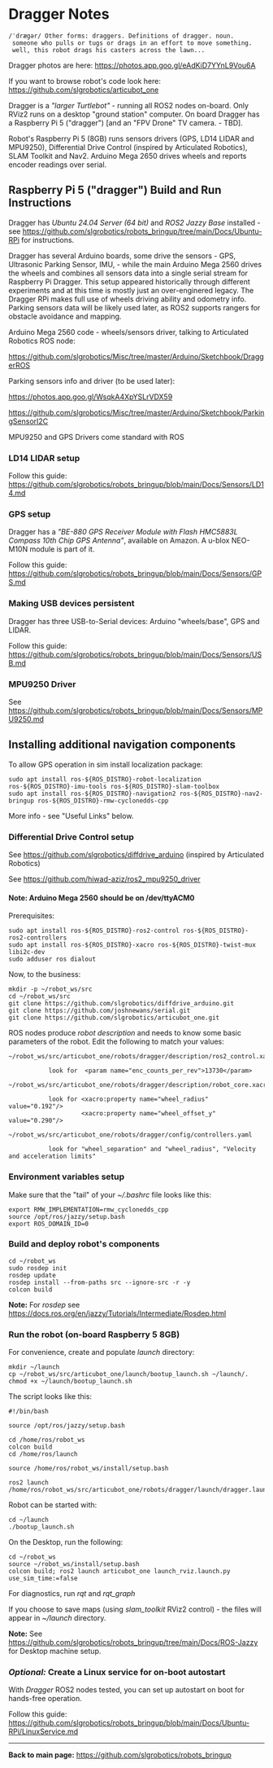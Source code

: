 # Dragger Notes
```
/ˈdrægər/ Other forms: draggers. Definitions of dragger. noun.
 someone who pulls or tugs or drags in an effort to move something.
 well, this robot drags his casters across the lawn...
```

Dragger photos are here: https://photos.app.goo.gl/eAdKiD7YYnL9Vou6A

If you want to browse robot's code look here: https://github.com/slgrobotics/articubot_one

Dragger is a *"larger Turtlebot"* - running all ROS2 nodes on-board. Only RViz2 runs on a desktop "ground station" computer. On board Dragger has a Raspberry Pi 5 ("dragger") [and an "FPV Drone" TV camera. - TBD].

Robot's Raspberry Pi 5 (8GB) runs sensors drivers (GPS, LD14 LIDAR and MPU9250), Differential Drive Control (inspired by Articulated Robotics), SLAM Toolkit and Nav2. Arduino Mega 2650 drives wheels and reports encoder readings over serial.

## Raspberry Pi 5 ("dragger") Build and Run Instructions

Dragger has _Ubuntu 24.04 Server (64 bit)_ and _ROS2 Jazzy Base_ installed - see https://github.com/slgrobotics/robots_bringup/tree/main/Docs/Ubuntu-RPi for instructions.

Dragger has several Arduino boards, some drive the sensors - GPS, Ultrasonic Parking Sensor, IMU, - while the main Arduino Mega 2560 drives the wheels and combines all sensors data into a single serial stream for Raspberry Pi Dragger. This setup appeared historically through different experiments and at this time is mostly just an over-enginered legacy. The Dragger RPi makes full use of wheels driving ability and odometry info. Parking sensors data will be likely used later, as ROS2 supports rangers for obstacle avoidance and mapping.

Arduino Mega 2560 code - wheels/sensors driver, talking to Articulated Robotics ROS node: 

https://github.com/slgrobotics/Misc/tree/master/Arduino/Sketchbook/DraggerROS

Parking sensors info and driver (to be used later):

https://photos.app.goo.gl/WsqkA4XpYSLrVDX59

https://github.com/slgrobotics/Misc/tree/master/Arduino/Sketchbook/ParkingSensorI2C

MPU9250 and GPS Drivers come standard with ROS

### LD14 LIDAR setup

Follow this guide: https://github.com/slgrobotics/robots_bringup/blob/main/Docs/Sensors/LD14.md

### GPS setup

Dragger has a _"BE-880 GPS Receiver Module with Flash HMC5883L Compass 10th Chip GPS Antenna"_, available on Amazon. A u-blox NEO-M10N module is part of it.

Follow this guide: https://github.com/slgrobotics/robots_bringup/blob/main/Docs/Sensors/GPS.md

### Making USB devices persistent

Dragger has three USB-to-Serial devices: Arduino "wheels/base", GPS and LIDAR.

Follow this guide: https://github.com/slgrobotics/robots_bringup/blob/main/Docs/Sensors/USB.md

### MPU9250 Driver

See https://github.com/slgrobotics/robots_bringup/blob/main/Docs/Sensors/MPU9250.md

## Installing additional navigation components

To allow GPS operation in sim install localization package:
```
sudo apt install ros-${ROS_DISTRO}-robot-localization ros-${ROS_DISTRO}-imu-tools ros-${ROS_DISTRO}-slam-toolbox
sudo apt install ros-${ROS_DISTRO}-navigation2 ros-${ROS_DISTRO}-nav2-bringup ros-${ROS_DISTRO}-rmw-cyclonedds-cpp
```
More info - see "Useful Links" below.

### Differential Drive Control setup

See https://github.com/slgrobotics/diffdrive_arduino (inspired by Articulated Robotics)

See https://github.com/hiwad-aziz/ros2_mpu9250_driver

#### Note: Arduino Mega 2560 should be on /dev/ttyACM0

Prerequisites:
```
sudo apt install ros-${ROS_DISTRO}-ros2-control ros-${ROS_DISTRO}-ros2-controllers
sudo apt install ros-${ROS_DISTRO}-xacro ros-${ROS_DISTRO}-twist-mux libi2c-dev
sudo adduser ros dialout
```
Now, to the business:
```
mkdir -p ~/robot_ws/src
cd ~/robot_ws/src
git clone https://github.com/slgrobotics/diffdrive_arduino.git
git clone https://github.com/joshnewans/serial.git
git clone https://github.com/slgrobotics/articubot_one.git
```
ROS nodes produce _robot description_ and needs to  know some basic parameters of the robot. Edit the following to match your values:
```
~/robot_ws/src/articubot_one/robots/dragger/description/ros2_control.xacro

           look for  <param name="enc_counts_per_rev">13730</param>

~/robot_ws/src/articubot_one/robots/dragger/description/robot_core.xacro

           look for <xacro:property name="wheel_radius" value="0.192"/>
                    <xacro:property name="wheel_offset_y" value="0.290"/>

~/robot_ws/src/articubot_one/robots/dragger/config/controllers.yaml

           look for "wheel_separation" and "wheel_radius", "Velocity and acceleration limits"
```
### Environment variables setup

Make sure that the "tail" of your _~/.bashrc_ file looks like this:
```
export RMW_IMPLEMENTATION=rmw_cyclonedds_cpp
source /opt/ros/jazzy/setup.bash
export ROS_DOMAIN_ID=0
```

### Build and deploy robot's components

```
cd ~/robot_ws
sudo rosdep init
rosdep update
rosdep install --from-paths src --ignore-src -r -y
colcon build
```
**Note:** For _rosdep_ see https://docs.ros.org/en/jazzy/Tutorials/Intermediate/Rosdep.html

### Run the robot (on-board Raspberry 5 8GB)

For convenience, create and populate _launch_ directory:
```
mkdir ~/launch
cp ~/robot_ws/src/articubot_one/launch/bootup_launch.sh ~/launch/.
chmod +x ~/launch/bootup_launch.sh    
```
The script looks like this:
```
#!/bin/bash

source /opt/ros/jazzy/setup.bash

cd /home/ros/robot_ws
colcon build
cd /home/ros/launch

source /home/ros/robot_ws/install/setup.bash

ros2 launch /home/ros/robot_ws/src/articubot_one/robots/dragger/launch/dragger.launch.py
```
Robot can be started with:
```
cd ~/launch
./bootup_launch.sh
```
On the Desktop, run the following:
```
cd ~/robot_ws
source ~/robot_ws/install/setup.bash
colcon build; ros2 launch articubot_one launch_rviz.launch.py use_sim_time:=false
```
For diagnostics, run *rqt* and *rqt_graph*

If you choose to save maps (using _slam_toolkit_ RViz2 control) - the files will appear in _~/launch_ directory.

**Note:** See https://github.com/slgrobotics/robots_bringup/tree/main/Docs/ROS-Jazzy  for Desktop machine setup.

### _Optional:_ Create a Linux service for on-boot autostart

With _Dragger_ ROS2 nodes tested, you can set up autostart on boot for hands-free operation.

Follow this guide: https://github.com/slgrobotics/robots_bringup/blob/main/Docs/Ubuntu-RPi/LinuxService.md

-------------------------

**Back to main page:** https://github.com/slgrobotics/robots_bringup
